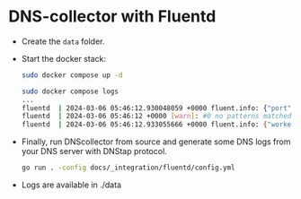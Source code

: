 
# DNS-collector with Fluentd

- Create the `data` folder.

- Start the docker stack:

    ```bash
    sudo docker compose up -d

    sudo docker compose logs
    ...
    fluentd  | 2024-03-06 05:46:12.930048059 +0000 fluent.info: {"port":24224,"bind":"0.0.0.0","message":"[input1] listening port port=24224 bind=\"0.0.0.0\""}
    fluentd  | 2024-03-06 05:46:12 +0000 [warn]: #0 no patterns matched tag="fluent.info"
    fluentd  | 2024-03-06 05:46:12.933055666 +0000 fluent.info: {"worker":0,"message":"fluentd worker is now running worker=0"}
    ```

- Finally, run DNScollector from source and generate some DNS logs from your DNS server with DNStap protocol.

    ```bash
    go run . -config docs/_integration/fluentd/config.yml
    ```

- Logs are available in ./data

